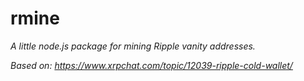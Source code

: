 # rmine

_A little node.js package for mining Ripple vanity addresses._

_Based on: https://www.xrpchat.com/topic/12039-ripple-cold-wallet/_